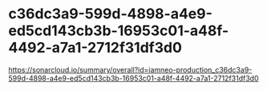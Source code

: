 # c36dc3a9-599d-4898-a4e9-ed5cd143cb3b-16953c01-a48f-4492-a7a1-2712f31df3d0
https://sonarcloud.io/summary/overall?id=iamneo-production_c36dc3a9-599d-4898-a4e9-ed5cd143cb3b-16953c01-a48f-4492-a7a1-2712f31df3d0
